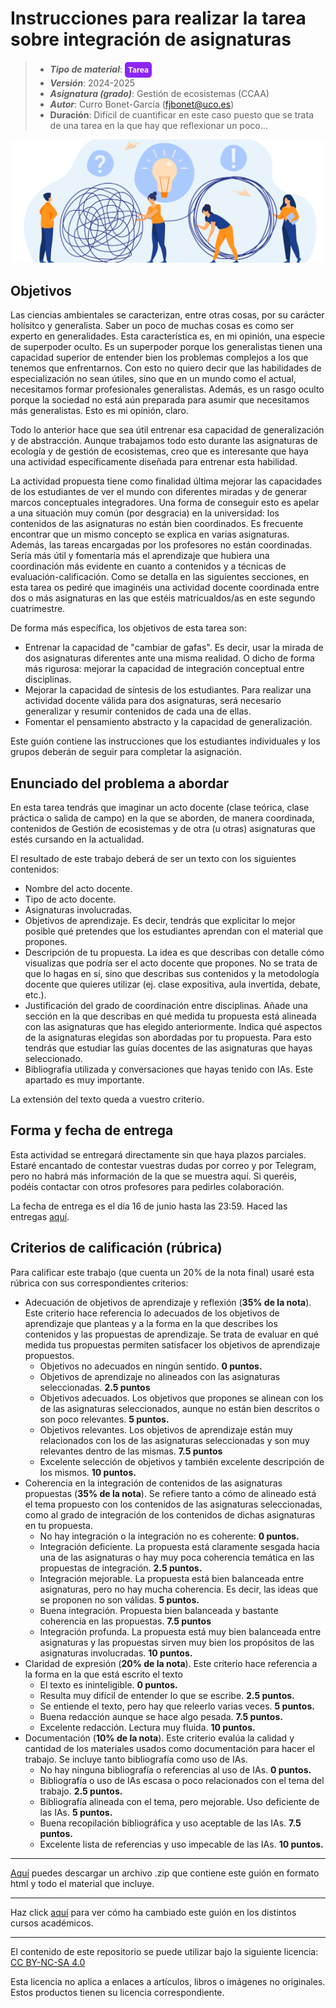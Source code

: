 #  Instrucciones para realizar la tarea sobre integración de asignaturas

> + **_Tipo de material_**: <span style="display: inline-block; font-size: 12px; color: white; background-color: #8D26F5; border-radius: 5px; padding: 5px; font-weight: bold;"> Tarea</span>
> + **_Versión_**: 2024-2025
> + **_Asignatura (grado)_**: Gestión de ecosistemas (CCAA)
> + **_Autor_**: Curro Bonet-García (fjbonet@uco.es)
> + **Duración**: Difícil de cuantificar en este caso puesto que se trata de una tarea en la que hay que reflexionar un poco...

![portada](https://raw.githubusercontent.com/aprendiendo-cosas/T_retos_socioecologicos_gesteco_ccaa/main/imagenes/portada.png)



## Objetivos 

Las ciencias ambientales se caracterizan, entre otras cosas, por su carácter holísitco y generalista. Saber un poco de muchas cosas es como ser experto en generalidades. Esta característica es, en mi opinión, una especie de superpoder oculto. Es un superpoder porque los generalistas tienen una capacidad superior de entender bien los problemas complejos a los que tenemos que enfrentarnos. Con esto no quiero decir que las habilidades de especialización no sean útiles, sino que en un mundo como el actual, necesitamos formar profesionales generalistas. Además, es un rasgo oculto porque la sociedad no está aún preparada para asumir que necesitamos más generalistas. Esto es mi opinión, claro. 

Todo lo anterior hace que sea útil entrenar esa capacidad de generalización y de abstracción. Aunque trabajamos todo esto durante las asignaturas de ecología y de gestión de ecosistemas, creo que es interesante que haya una actividad específicamente diseñada para entrenar esta habilidad.

La actividad propuesta tiene como finalidad última mejorar las capacidades de los estudiantes de ver el mundo con diferentes miradas y de generar marcos conceptuales integradores. Una forma de conseguir esto es apelar a una situación muy común (por desgracia) en la universidad: los contenidos de las asignaturas no están bien coordinados. Es frecuente encontrar que un mismo concepto se explica en varias asignaturas. Además, las tareas encargadas por los profesores no están coordinadas. Sería más útil y fomentaría más el aprendizaje que hubiera una coordinación más evidente en cuanto a contenidos y a técnicas de evaluación-calificación. Como se detalla en las siguientes secciones, en esta tarea os pediré que imaginéis una actividad docente coordinada entre dos o más asignaturas en las que estéis matricualdos/as en este segundo cuatrimestre.

De forma más específica, los objetivos de esta tarea son:
+ Entrenar la capacidad de "cambiar de gafas". Es decir, usar la mirada de dos asignaturas diferentes ante una misma realidad. O dicho de forma más rigurosa: mejorar la capacidad de integración conceptual entre disciplinas.
+ Mejorar la capacidad de síntesis de los estudiantes. Para realizar una actividad docente válida para dos asignaturas, será necesario generalizar y resumir contenidos de cada una de ellas.
+ Fomentar el pensamiento abstracto y la capacidad de generalización.

Este guión contiene las instrucciones que los estudiantes individuales y los grupos deberán de seguir para completar la asignación. 


## Enunciado del problema a abordar

En esta tarea tendrás que imaginar un acto docente (clase teórica, clase práctica o salida de campo) en la que se aborden, de manera coordinada, contenidos de Gestión de ecosistemas y de otra (u otras) asignaturas que estés cursando en la actualidad. 

El resultado de este trabajo deberá de ser un texto con los siguientes contenidos:
+ Nombre del acto docente.
+ Tipo de acto docente.
+ Asignaturas involucradas.
+ Objetivos de aprendizaje. Es decir, tendrás que explicitar lo mejor posible qué pretendes que los estudiantes aprendan con el material que propones. 
+ Descripción de tu propuesta. La idea es que describas con detalle cómo visualizas que podría ser el acto docente que propones. No se trata de que lo hagas en sí, sino que describas sus contenidos y la metodología docente que quieres utilizar (ej. clase expositiva, aula invertida, debate, etc.).
+ Justificación del grado de coordinación entre disciplinas. Añade una sección en la que describas en qué medida tu propuesta está alineada con las asignaturas que has elegido anteriormente. Indica qué aspectos de la asignaturas elegidas son abordadas por tu propuesta. Para esto tendrás que estudiar las guías docentes de las asignaturas que hayas seleccionado. 
+ Bibliografía utilizada y conversaciones que hayas tenido con IAs. Este apartado es muy importante.

La extensión del texto queda a vuestro criterio.

## Forma y fecha de entrega 

Esta actividad se entregará directamente sin que haya plazos parciales. Estaré encantado de contestar vuestras dudas por correo y por Telegram, pero no habrá más información de la que se muestra aquí. Si queréis, podéis contactar con otros profesores para pedirles colaboración.

La fecha de entrega es el día 16 de junio hasta las 23:59. Haced las entregas [aquí](https://www.turnitin.com/t_submit.asp?aid=167324839&lang=en_us). 

## Criterios de calificación (rúbrica)

Para calificar este trabajo (que cuenta un 20% de la nota final) usaré esta rúbrica con sus correspondientes criterios:
+ Adecuación de objetivos de aprendizaje y reflexión (**35% de la nota**). Este criterio hace referencia lo adecuados de los objetivos de aprendizaje que planteas y a la forma en la que describes los contenidos y las propuestas de aprendizaje. Se trata de evaluar en qué medida tus propuestas permiten satisfacer los objetivos de aprendizaje propuestos. 
  + Objetivos no adecuados en ningún sentido. **0 puntos.**
  + Objetivos de aprendizaje no alineados con las asignaturas seleccionadas. **2.5 puntos**
  + Objetivos adecuados. Los objetivos que propones se alinean con los de las asignaturas seleccionados, aunque no están bien descritos o son poco relevantes. **5 puntos.**
  + Objetivos relevantes. Los objetivos de aprendizaje están muy relacionados con los de las asignaturas seleccionadas y son muy relevantes dentro de las mismas. **7.5 puntos**
  + Excelente selección de objetivos y también excelente descripción de los mismos. **10 puntos.**
+ Coherencia en la integración de contenidos de las asignaturas propuestas (**35% de la nota**). Se refiere tanto a cómo de alineado está el tema propuesto con los contenidos de las asignaturas seleccionadas, como al grado de integración de los contenidos de dichas asignaturas en tu propuesta.
  + No hay integración o la integración no es coherente: **0 puntos.**
  + Integración deficiente. La propuesta está claramente sesgada hacia una de las asignaturas o hay muy poca coherencia temática en las propuestas de integración. **2.5 puntos.**
  + Integración mejorable. La propuesta está bien balanceada entre asignaturas, pero no hay mucha coherencia. Es decir, las ideas que se proponen no son válidas. **5 puntos.**
  + Buena integración. Propuesta bien balanceada y bastante coherencia en las propuestas. **7.5 puntos**
  + Integración profunda. La propuesta está muy bien balanceada entre asignaturas y las propuestas sirven muy bien los propósitos de las asignaturas involucradas. **10 puntos.**
+ Claridad de expresión (**20% de la nota**). Este criterio hace referencia a la forma en la que está escrito el texto 
  + El texto es ininteligible. **0 puntos.**
  + Resulta muy difícil de entender lo que se escribe. **2.5 puntos.**
  + Se entiende el texto, pero hay que releerlo varias veces. **5 puntos.**
  + Buena redacción aunque se hace algo pesada. **7.5 puntos.**
  + Excelente redacción. Lectura muy fluida. **10 puntos.**
+ Documentación (**10% de la nota**). Este criterio evalúa la calidad y cantidad de los materiales usados como documentación para hacer el trabajo. Se incluye tanto bibliografía como uso de IAs.
  + No hay ninguna bibliografía o referencias al uso de IAs. **0 puntos.**
  + Bibliografía o uso de IAs escasa o poco relacionados con el tema del trabajo. **2.5 puntos.**
  + Bibliografía alineada con el tema, pero mejorable. Uso deficiente de las IAs. **5 puntos.**
  + Buena recopilación bibliográfica y uso aceptable de las IAs. **7.5 puntos.**
  + Excelente lista de referencias y uso impecable de las IAs. **10 puntos.**








****

[Aquí](https://github.com/aprendiendo-cosas/T_ensayo_integra_asignaturas_gesteco_ccaa/archive/refs/tags/2024_2025.zip) puedes descargar un archivo .zip que contiene este guión en formato html y todo el material que incluye.

****
Haz click [aquí](https://github.com/aprendiendo-cosas/T_ensayo_integra_asignaturas_gesteco_ccaa/releases) para ver cómo ha cambiado este guión en los distintos cursos académicos.

****
 <p xmlns:cc="http://creativecommons.org/ns#" >El contenido de este repositorio se puede utilizar bajo la siguiente licencia:  <a  href="https://creativecommons.org/licenses/by-nc-sa/4.0/?ref=chooser-v1"  target="_blank" rel="license noopener noreferrer"  style="display:inline-block;">CC BY-NC-SA 4.0<img  style="height:22px!important;margin-left:3px;vertical-align:text-bottom;"   src="https://mirrors.creativecommons.org/presskit/icons/cc.svg?ref=chooser-v1"  alt=""><img  style="height:22px!important;margin-left:3px;vertical-align:text-bottom;"   src="https://mirrors.creativecommons.org/presskit/icons/by.svg?ref=chooser-v1"  alt=""><img  style="height:22px!important;margin-left:3px;vertical-align:text-bottom;"   src="https://mirrors.creativecommons.org/presskit/icons/nc.svg?ref=chooser-v1"  alt=""><img  style="height:22px!important;margin-left:3px;vertical-align:text-bottom;"   src="https://mirrors.creativecommons.org/presskit/icons/sa.svg?ref=chooser-v1"  alt=""></a></p> 

<p>Esta licencia no aplica a enlaces a artículos, libros o imágenes no originales. Estos productos tienen su licencia correspondiente.</p>

